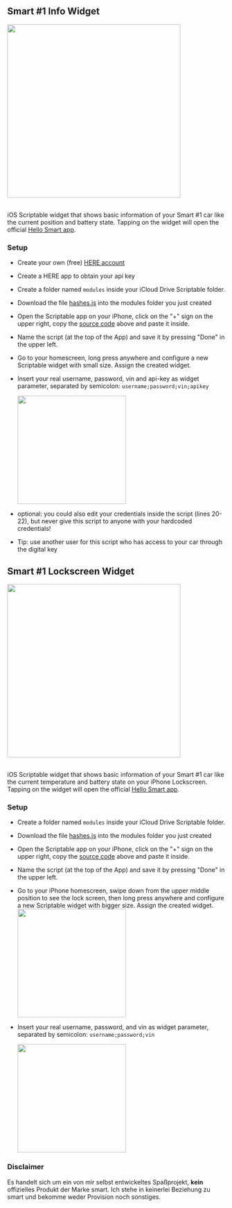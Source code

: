 ## Smart #1 Info Widget

<img src="https://github.com/marco79cgn/ios-scriptable-widgets/assets/9810829/70dce8ce-d60c-472e-911e-9cdb212c4555" width="400"/>

<br>iOS Scriptable widget that shows basic information of your Smart #1 car like the current position and battery state. Tapping on the widget will open the official [Hello Smart app](https://apps.apple.com/de/app/hello-smart/id6443878915).

### Setup
- Create your own (free) [HERE account](https://platform.here.com)
- Create a HERE app to obtain your api key
- Create a folder named `modules` inside your iCloud Drive Scriptable folder.
- Download the file [hashes.js](https://raw.githubusercontent.com/marco79cgn/ios-scriptable-widgets/main/smart/modules/hashes.js) into the modules folder you just created
- Open the Scriptable app on your iPhone, click on the "+" sign on the upper right, copy the [source code](https://raw.githubusercontent.com/marco79cgn/ios-scriptable-widgets/main/smart/smart-one-info-small.js) above and paste it inside.
- Name the script (at the top of the App) and save it by pressing "Done" in the upper left.
- Go to your homescreen, long press anywhere and configure a new Scriptable widget with small size. Assign the created widget.
- Insert your real username, password, vin and api-key as widget parameter, separated by semicolon: `username;password;vin;apikey`
  
  <img src="https://github.com/marco79cgn/ios-scriptable-widgets/assets/9810829/738695f6-0c7e-4bf3-87e9-440777b2d82c" width="250"/>

- optional: you could also edit your credentials inside the script (lines 20-22), but never give this script to anyone with your hardcoded credentials!
- Tip: use another user for this script who has access to your car through the digital key

## Smart #1 Lockscreen Widget

<img src="https://github.com/marco79cgn/ios-scriptable-widgets/assets/9810829/b1d1e404-e4c8-4a7a-bac6-cb0994f6dfa0" width="400"/>

<br>iOS Scriptable widget that shows basic information of your Smart #1 car like the current temperature and battery state on your iPhone Lockscreen. Tapping on the widget will open the official [Hello Smart app](https://apps.apple.com/de/app/hello-smart/id6443878915).

### Setup
- Create a folder named `modules` inside your iCloud Drive Scriptable folder.
- Download the file [hashes.js](https://raw.githubusercontent.com/marco79cgn/ios-scriptable-widgets/main/smart/modules/hashes.js) into the modules folder you just created
- Open the Scriptable app on your iPhone, click on the "+" sign on the upper right, copy the [source code](https://raw.githubusercontent.com/marco79cgn/ios-scriptable-widgets/main/smart/smart-one-info-small.js) above and paste it inside.
- Name the script (at the top of the App) and save it by pressing "Done" in the upper left.
- Go to your iPhone homescreen, swipe down from the upper middle position to see the lock screen, then long press anywhere and configure a new Scriptable widget with bigger size. Assign the created widget.
  <img src="https://github.com/marco79cgn/ios-scriptable-widgets/assets/9810829/013b905d-26a8-4625-8620-d6f61ae568cb" width="250"/>

- Insert your real username, password, and vin as widget parameter, separated by semicolon: `username;password;vin`
  
  <img src="https://github.com/marco79cgn/ios-scriptable-widgets/assets/9810829/1449783d-61b2-4b80-8376-ee7f750b3bf8" width="250"/>


### Disclaimer
Es handelt sich um ein von mir selbst entwickeltes Spaßprojekt, **kein** offizielles Produkt der Marke smart. Ich stehe in keinerlei Beziehung zu smart und bekomme weder Provision noch sonstiges.
